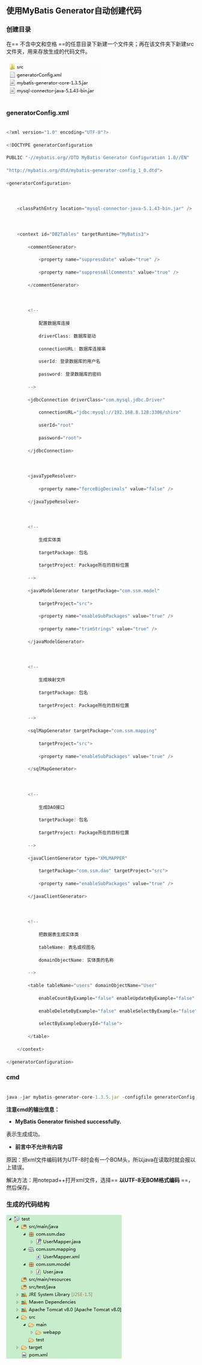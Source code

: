 ## 使用MyBatis Generator自动创建代码



### 创建目录



在== 不含中文和空格 ==的任意目录下新建一个文件夹；再在该文件夹下新建src文件夹，用来存放生成的代码文件。



![](images/directory.png)



### generatorConfig.xml

```javascript

<?xml version="1.0" encoding="UTF-8"?>

<!DOCTYPE generatorConfiguration

PUBLIC "-//mybatis.org//DTD MyBatis Generator Configuration 1.0//EN"

"http://mybatis.org/dtd/mybatis-generator-config_1_0.dtd">

<generatorConfiguration>



    <classPathEntry location="mysql-connector-java-5.1.43-bin.jar" />

	

    <context id="DB2Tables" targetRuntime="MyBatis3">

        <commentGenerator>

            <property name="suppressDate" value="true" />

            <property name="suppressAllComments" value="true" />

        </commentGenerator>

		

        <!-- 

			配置数据库连接

			driverClass: 数据库驱动

			connectionURL: 数据库连接串

			userId: 登录数据库的用户名

			password: 登录数据库的密码

		-->

        <jdbcConnection driverClass="com.mysql.jdbc.Driver"

            connectionURL="jdbc:mysql://192.168.8.128:3306/shiro" 

			userId="root"

            password="root">

        </jdbcConnection>

		

        <javaTypeResolver>

            <property name="forceBigDecimals" value="false" />

        </javaTypeResolver>

		

        <!-- 

			生成实体类

			targetPackage: 包名

			targetProject: Package所在的目标位置

		-->

        <javaModelGenerator targetPackage="com.ssm.model"

            targetProject="src">

            <property name="enableSubPackages" value="true" />

            <property name="trimStrings" value="true" />

        </javaModelGenerator>

		

        <!-- 

			生成映射文件

			targetPackage: 包名

			targetProject: Package所在的目标位置

		-->

        <sqlMapGenerator targetPackage="com.ssm.mapping"

            targetProject="src">

            <property name="enableSubPackages" value="true" />

        </sqlMapGenerator>

		

        <!-- 

			生成DAO接口

			targetPackage: 包名

			targetProject: Package所在的目标位置

		-->

        <javaClientGenerator type="XMLMAPPER"

            targetPackage="com.ssm.dao" targetProject="src">

            <property name="enableSubPackages" value="true" />

        </javaClientGenerator>

		

        <!-- 

			把数据表生成实体类

			tableName: 表名或视图名 

			domainObjectName: 实体类的名称 

		-->

        <table tableName="users" domainObjectName="User"

            enableCountByExample="false" enableUpdateByExample="false"

            enableDeleteByExample="false" enableSelectByExample="false"

            selectByExampleQueryId="false">

		</table>

    </context>

</generatorConfiguration>

```

### cmd

~~~javascript

java -jar mybatis-generator-core-1.3.5.jar -configfile generatorConfig.xml -overwrite

~~~

**注意cmd的输出信息：**

- **MyBatis Generator finished successfully.**

表示生成成功。



- **前言中不允许有内容**

原因：把xml文件编码转为UTF-8时会有一个BOM头，所以java在读取时就会报以上错误。

解决方法：用notepad++打开xml文件，选择== **以UTF-8无BOM格式编码** ==，然后保存。



### 生成的代码结构

![](images/java.png)